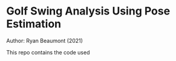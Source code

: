 # Golf Swing Analysis Using Pose Estimation
Author: Ryan Beaumont (2021)

This repo contains the code used
